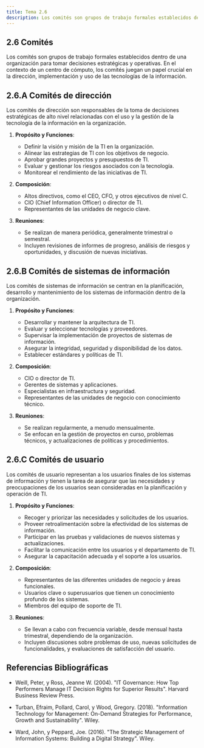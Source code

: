 ```yaml
---
title: Tema 2.6
description: Los comités son grupos de trabajo formales establecidos dentro de una organización para tomar decisiones estratégicas y operativas.
---
```

## 2.6 Comités

Los comités son grupos de trabajo formales establecidos dentro de una organización para tomar decisiones estratégicas y operativas. En el contexto de un centro de cómputo, los comités juegan un papel crucial en la dirección, implementación y uso de las tecnologías de la información.

## 2.6.A Comités de dirección

Los comités de dirección son responsables de la toma de decisiones estratégicas de alto nivel relacionadas con el uso y la gestión de la tecnología de la información en la organización.

1. **Propósito y Funciones**:
   - Definir la visión y misión de la TI en la organización.
   - Alinear las estrategias de TI con los objetivos de negocio.
   - Aprobar grandes proyectos y presupuestos de TI.
   - Evaluar y gestionar los riesgos asociados con la tecnología.
   - Monitorear el rendimiento de las iniciativas de TI.

2. **Composición**:
   - Altos directivos, como el CEO, CFO, y otros ejecutivos de nivel C.
   - CIO (Chief Information Officer) o director de TI.
   - Representantes de las unidades de negocio clave.

3. **Reuniones**:
   - Se realizan de manera periódica, generalmente trimestral o semestral.
   - Incluyen revisiones de informes de progreso, análisis de riesgos y oportunidades, y discusión de nuevas iniciativas.

## 2.6.B Comités de sistemas de información

Los comités de sistemas de información se centran en la planificación, desarrollo y mantenimiento de los sistemas de información dentro de la organización.

1. **Propósito y Funciones**:
   - Desarrollar y mantener la arquitectura de TI.
   - Evaluar y seleccionar tecnologías y proveedores.
   - Supervisar la implementación de proyectos de sistemas de información.
   - Asegurar la integridad, seguridad y disponibilidad de los datos.
   - Establecer estándares y políticas de TI.

2. **Composición**:
   - CIO o director de TI.
   - Gerentes de sistemas y aplicaciones.
   - Especialistas en infraestructura y seguridad.
   - Representantes de las unidades de negocio con conocimiento técnico.

3. **Reuniones**:
   - Se realizan regularmente, a menudo mensualmente.
   - Se enfocan en la gestión de proyectos en curso, problemas técnicos, y actualizaciones de políticas y procedimientos.

## 2.6.C Comités de usuario

Los comités de usuario representan a los usuarios finales de los sistemas de información y tienen la tarea de asegurar que las necesidades y preocupaciones de los usuarios sean consideradas en la planificación y operación de TI.

1. **Propósito y Funciones**:
   - Recoger y priorizar las necesidades y solicitudes de los usuarios.
   - Proveer retroalimentación sobre la efectividad de los sistemas de información.
   - Participar en las pruebas y validaciones de nuevos sistemas y actualizaciones.
   - Facilitar la comunicación entre los usuarios y el departamento de TI.
   - Asegurar la capacitación adecuada y el soporte a los usuarios.

2. **Composición**:
   - Representantes de las diferentes unidades de negocio y áreas funcionales.
   - Usuarios clave o superusuarios que tienen un conocimiento profundo de los sistemas.
   - Miembros del equipo de soporte de TI.

3. **Reuniones**:
   - Se llevan a cabo con frecuencia variable, desde mensual hasta trimestral, dependiendo de la organización.
   - Incluyen discusiones sobre problemas de uso, nuevas solicitudes de funcionalidades, y evaluaciones de satisfacción del usuario.

## Referencias Bibliográficas

- Weill, Peter, y Ross, Jeanne W. (2004). "IT Governance: How Top Performers Manage IT Decision Rights for Superior Results". Harvard Business Review Press.

- Turban, Efraim, Pollard, Carol, y Wood, Gregory. (2018). "Information Technology for Management: On-Demand Strategies for Performance, Growth and Sustainability". Wiley.

- Ward, John, y Peppard, Joe. (2016). "The Strategic Management of Information Systems: Building a Digital Strategy". Wiley.
